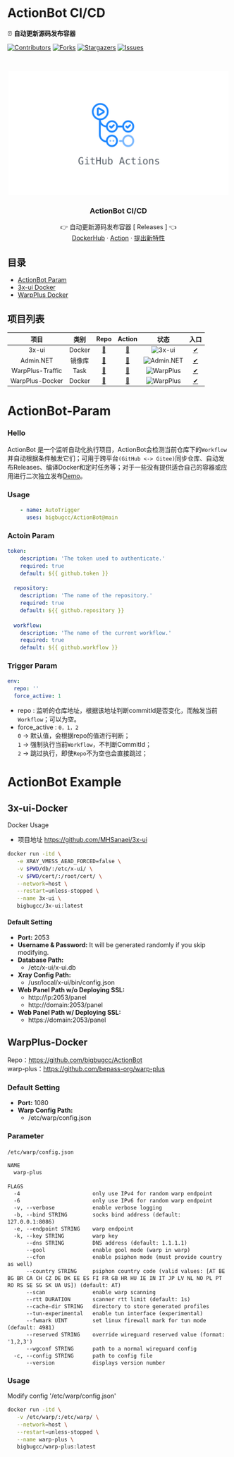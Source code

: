 # ActionBot CI/CD
⏰ **自动更新源码发布容器**

[![Contributors][contributors-shield]][contributors-url]
[![Forks][forks-shield]][forks-url]
[![Stargazers][stars-shield]][stars-url]
[![Issues][issues-shield]][issues-url]

<br />
<p align="center">
  <a href="https://github.com/bigbugcc/ActionBot">
    <img src="./assets/action.jpg" alt="Logo" width="500" />
  </a>
  <h3 align="center">ActionBot CI/CD</h3>
  <p align="center">
    👉 自动更新源码发布容器
 [<a herf="https://github.com/bigbugcc/ActionBot/releases"> Releases </a>] 👈
    <br />
    <a href="https://hub.docker.com/u/bigbugcc">DockerHub</a>
    ·
    <a href="https://github.com/bigbugcc/ActionBot/actions">Action</a>
    ·
    <a href="https://github.com/bigbugcc/ActionBot/issues">提出新特性</a>
  </p>
</p>

## 目录
- [ActionBot Param](#ActionBot-Param)
- [3x-ui Docker](#3x-ui-Docker)
- [WarpPlus Docker](#WarpPlus-Docker)


## 项目列表
|           项目        |         类别         |         Repo         |        Action         |            状态          |              入口          |
| :------------------------: | :---------------------: | :-------------------: | :-------------------: | :--------------------------: | :--------------------------: |
|             3x-ui                   |  Docker | [🚩](https://github.com/MHSanaei/3x-ui) |[🍕](https://github.com/bigbugcc/ActionBot/actions/workflows/3x-ui-Docker.yml) | ![3x-ui](https://github.com/bigbugcc/ActionBot/actions/workflows/3x-ui-Docker.yml/badge.svg) |  [✔](https://hub.docker.com/r/bigbugcc/3x-ui) |
|             Admin.NET                   |  镜像库| [🚩](https://gitee.com/zuohuaijun/Admin.NET) |[🍕](https://github.com/bigbugcc/ActionBot/actions/workflows/Admin.NET-Sync.yml) | ![Admin.NET](https://github.com/bigbugcc/ActionBot/actions/workflows/Admin.NET-Sync.yml/badge.svg) |  [✔](https://github.com/bigbugcc/Admin.NET) |
|             WarpPlus-Traffic                   |  Task | [🚩](https://github.com/bigbugcc/ActionBot) |[🍕](https://github.com/bigbugcc/ActionBot/actions/workflows/WarpPlus-Traffic.yml) | ![WarpPlus](https://github.com/bigbugcc/ActionBot/actions/workflows/WarpPlus-Traffic.yml/badge.svg) |  [✔](https://github.com/bigbugcc/ActionBot/blob/main/bin/warp/warp.py) |
|             WarpPlus-Docker                  |  Docker | [🚩](https://github.com/bepass-org/warp-plus) |[🍕](https://github.com/bigbugcc/ActionBot/actions/workflows/WarpPlus-Docker.yml) | ![WarpPlus](https://github.com/bigbugcc/ActionBot/actions/workflows/WarpPlus-Docker.yml/badge.svg) |  [✔](https://hub.docker.com/r/bigbugcc/warp-plus) |

# ActionBot-Param

### Hello
ActionBot 是一个监听自动化执行项目，ActionBot会检测当前仓库下的`Workflow`并自动根据条件触发它们；可用于跨平台`(GitHub <-> Gitee)`同步仓库、自动发布Releases、编译Docker和定时任务等；对于一些没有提供适合自己的容器或应用进行二次独立发布[Demo](#3x-ui-Docker)。

### Usage
```yaml
    - name: AutoTrigger
      uses: bigbugcc/ActionBot@main
```

### Actoin Param
```yaml
token:
    description: 'The token used to authenticate.'
    required: true
    default: ${{ github.token }}

  repository:
    description: 'The name of the repository.'
    required: true
    default: ${{ github.repository }}

  workflow:
    description: 'The name of the current workflow.'
    required: true
    default: ${{ github.workflow }}
```

### Trigger Param
```yaml
env:
  repo: '' 
  force_active: 1
```
- repo : 监听的仓库地址，根据该地址判断commitId是否变化，而触发当前`Workflow`；可以为空。
- force_active : `0，1，2`  
    `0` -> 默认值，会根据repo的值进行判断；   
    `1` -> 强制执行当前`Workflow`，不判断CommitId；  
    `2` -> 跳过执行，即使`Repo`不为空也会直接跳过；

# ActionBot Example
## 3x-ui-Docker
Docker Usage  

- 项目地址 https://github.com/MHSanaei/3x-ui
```bash
docker run -itd \
   -e XRAY_VMESS_AEAD_FORCED=false \
   -v $PWD/db/:/etc/x-ui/ \
   -v $PWD/cert/:/root/cert/ \
   --network=host \
   --restart=unless-stopped \
   --name 3x-ui \
   bigbugcc/3x-ui:latest
```
#### Default Setting
- **Port:** 2053
- **Username & Password:** It will be generated randomly if you skip modifying.
- **Database Path:**
  - /etc/x-ui/x-ui.db
- **Xray Config Path:**
  - /usr/local/x-ui/bin/config.json
- **Web Panel Path w/o Deploying SSL:**
  - http://ip:2053/panel
  - http://domain:2053/panel
- **Web Panel Path w/ Deploying SSL:**
  - https://domain:2053/panel

## WarpPlus-Docker
Repo：https://github.com/bigbugcc/ActionBot  
warp-plus：https://github.com/bepass-org/warp-plus

### Default Setting
- **Port:** 1080
- **Warp Config Path:**
  - /etc/warp/config.json
### Parameter
`/etc/warp/config.json`
```shell
NAME
  warp-plus

FLAGS
  -4                       only use IPv4 for random warp endpoint
  -6                       only use IPv6 for random warp endpoint
  -v, --verbose            enable verbose logging
  -b, --bind STRING        socks bind address (default: 127.0.0.1:8086)
  -e, --endpoint STRING    warp endpoint
  -k, --key STRING         warp key
      --dns STRING         DNS address (default: 1.1.1.1)
      --gool               enable gool mode (warp in warp)
      --cfon               enable psiphon mode (must provide country as well)
      --country STRING     psiphon country code (valid values: [AT BE BG BR CA CH CZ DE DK EE ES FI FR GB HR HU IE IN IT JP LV NL NO PL PT RO RS SE SG SK UA US]) (default: AT)
      --scan               enable warp scanning
      --rtt DURATION       scanner rtt limit (default: 1s)
      --cache-dir STRING   directory to store generated profiles
      --tun-experimental   enable tun interface (experimental)
      --fwmark UINT        set linux firewall mark for tun mode (default: 4981)
      --reserved STRING    override wireguard reserved value (format: '1,2,3')
      --wgconf STRING      path to a normal wireguard config
  -c, --config STRING      path to config file
      --version            displays version number
```
### Usage
Modify config '/etc/warp/config.json'

```bash
docker run -itd \
   -v /etc/warp/:/etc/warp/ \
   --network=host \
   --restart=unless-stopped \
   --name warp-plus \
   bigbugcc/warp-plus:latest
```


<!-- links -->
[contributors-shield]: https://img.shields.io/github/contributors/bigbugcc/ActionBot?style=flat-square
[contributors-url]: https://github.com/bigbugcc/ActionBot/graphs/contributors
[forks-shield]: https://img.shields.io/github/forks/bigbugcc/ActionBot?style=flat-square
[forks-url]: https://github.com/bigbugcc/ActionBot/network/members
[stars-shield]: https://img.shields.io/github/stars/bigbugcc/ActionBot?style=flat-square
[stars-url]: https://github.com/bigbugcc/ActionBot/stargazers
[issues-shield]: https://img.shields.io/github/issues/bigbugcc/ActionBot?style=flat-square
[issues-url]: https://img.shields.io/github/issues/bigbugcc/ActionBot